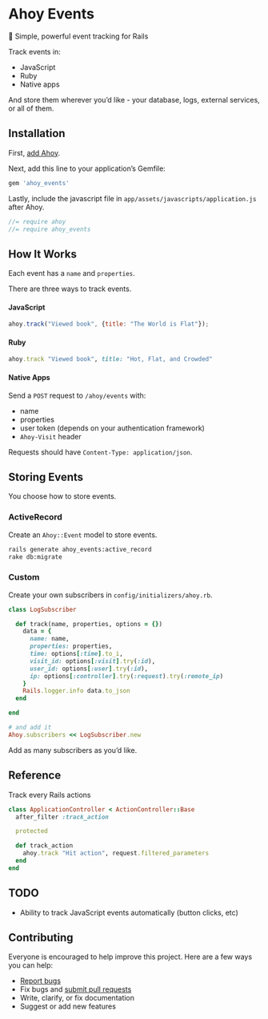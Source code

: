 # Ahoy Events

:seedling: Simple, powerful event tracking for Rails

Track events in:

- JavaScript
- Ruby
- Native apps

And store them wherever you’d like - your database, logs, external services, or all of them.

## Installation

First, [add Ahoy](https://github.com/ankane/ahoy#installation).

Next, add this line to your application’s Gemfile:

```ruby
gem 'ahoy_events'
```

Lastly, include the javascript file in `app/assets/javascripts/application.js` after Ahoy.

```javascript
//= require ahoy
//= require ahoy_events
```

## How It Works

Each event has a `name` and `properties`.

There are three ways to track events.

#### JavaScript

```javascript
ahoy.track("Viewed book", {title: "The World is Flat"});
```

#### Ruby

```ruby
ahoy.track "Viewed book", title: "Hot, Flat, and Crowded"
```

#### Native Apps

Send a `POST` request to `/ahoy/events` with:

- name
- properties
- user token (depends on your authentication framework)
- `Ahoy-Visit` header

Requests should have `Content-Type: application/json`.

## Storing Events

You choose how to store events.

### ActiveRecord

Create an `Ahoy::Event` model to store events.

```sh
rails generate ahoy_events:active_record
rake db:migrate
```

### Custom

Create your own subscribers in `config/initializers/ahoy.rb`.

```ruby
class LogSubscriber

  def track(name, properties, options = {})
    data = {
      name: name,
      properties: properties,
      time: options[:time].to_i,
      visit_id: options[:visit].try(:id),
      user_id: options[:user].try(:id),
      ip: options[:controller].try(:request).try(:remote_ip)
    }
    Rails.logger.info data.to_json
  end

end

# and add it
Ahoy.subscribers << LogSubscriber.new
```

Add as many subscribers as you’d like.

## Reference

Track every Rails actions

```ruby
class ApplicationController < ActionController::Base
  after_filter :track_action

  protected

  def track_action
    ahoy.track "Hit action", request.filtered_parameters
  end
end
```

## TODO

- Ability to track JavaScript events automatically (button clicks, etc)

## Contributing

Everyone is encouraged to help improve this project. Here are a few ways you can help:

- [Report bugs](https://github.com/ankane/ahoy_events/issues)
- Fix bugs and [submit pull requests](https://github.com/ankane/ahoy_events/pulls)
- Write, clarify, or fix documentation
- Suggest or add new features
